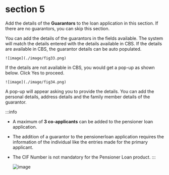 # section 5

Add the details of the **Guarantors** to the loan application in this section. If there are no guarantors, you can skip this section.

You can add the details of the guarantors in the fields available. The system will match the details entered with the details available in CBS. If the details are available in CBS, the guarantor details can be auto populated.

    ![image](./image/fig33.png)

If the details are not available in CBS, you would get a pop-up as shown below. Click Yes to proceed.

    ![image](./image/fig34.png)

A pop-up will appear asking you to provide the details. You can add the personal details, address details and the family member details of the guarantor.

:::info

- A maximum of **3 co-applicants** can be added to the pensioner loan application.
- The addition of a guarantor to the pensionerloan application requires the information of the individual like the entries made for the primary applicant.
- The CIF Number is not mandatory for the Pensioner Loan product.
  :::

  ![image](./image/fig35.png "figure 35")
